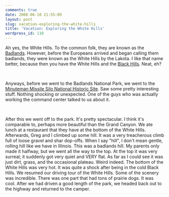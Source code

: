 ```yaml
---
comments: true
date: 2008-06-18 21:55:09
layout: post
slug: vacation-exploring-the-white-hills
title: 'Vacation: Exploring the White Hills'
wordpress_id: 110
---
```


Ah yes, the White Hills. To the common folk, they are known as the [Badlands](http://en.wikipedia.org/wiki/Badlands_National_Park). However, before the Europeans arrived and began calling them badlands, they were known as the White Hills by the Lakota. I like that name better, because then you have the White Hills and the [Black Hills](http://en.wikipedia.org/wiki/Black_Hills). Neat, eh?




 




Anyways, before we went to the Badlands National Park, we went to the [Minuteman Missile Silo National Historic Site](http://en.wikipedia.org/wiki/Minuteman_Missile_National_Historic_Site). Saw some pretty interesting stuff. Nothing shocking or unexpected. One of the guys who was actually working the command center talked to us about it.




 




After this we went off to the park. It's pretty spectacular. I think it's comparable to, perhaps more beautiful than the Grand Canyon. We ate lunch at a restaurant that they have at the bottom of the White Hills. Afterwards, Greg and I climbed up some hill. It was a very treacherous climb full of loose gravel and shar dop-offs. When I say "hill", I don't mean gentle, rolling hill like we have in Illinois. This was a badlands hill. My parents only made it halfway, but we went all the way to the top. At the top it was very surreal; it suddenly got very quiet and VERY flat. As far as I could see it was just dirt, grass, and the occasional plateau. Weird indeed. The bottom of the White Hills was very hot. It was quite a shock after being in the cold Black Hills. We resumed our driving tour of the White Hills. Some of the scenery was incredible. There was one part that had tons of prairie dogs. It was cool. After we had driven a good length of the park, we headed back out to the highway and returned to the camper.
